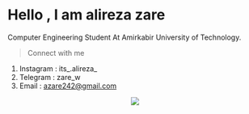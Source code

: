 # Hello , I am alireza zare

Computer Engineering Student At Amirkabir University of Technology.
>Connect with me
 1. Instagram : its_.alireza_
 2. Telegram : zare_w
 3. Email : azare242@gmail.com


<div align="center"><img src="https://github-readme-stats.vercel.app/api?username=azare242&show_icons=true&count_private=true&hide_border=true" align="center" /></div>

